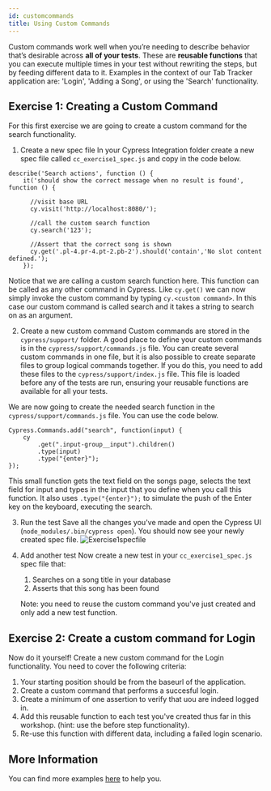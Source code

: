 ```yaml
---
id: customcommands
title: Using Custom Commands
---
```

Custom commands work well when you’re needing to describe behavior that’s desirable across **all of your tests**. These are **reusable functions** that you can execute multiple times in your test without rewriting the steps, but by feeding different data to it.
Examples in the context of our Tab Tracker application are: 'Login', 'Adding a Song', or using the 'Search' functionality.

## Exercise 1: Creating a Custom Command

For this first exercise we are going to create a custom command for the search functionality. 

1. Create a new spec file
In your Cypress Integration folder create a new spec file called ```cc_exercise1_spec.js``` and copy in the code below.

```
describe('Search actions', function () {
    it('should show the correct message when no result is found', function () {

      //visit base URL
      cy.visit('http://localhost:8080/');
      
      //call the custom search function
      cy.search('123');

      //Assert that the correct song is shown
      cy.get('.pl-4.pr-4.pt-2.pb-2').should('contain','No slot content defined.');
    });
```
Notice that we are calling a custom search function here. This function can be called as any other command in Cypress. Like ```cy.get()``` we can now simply invoke the custom command by typing ```cy.<custom command>```. In this case our custom command is called search and it takes a string to search on as an argument.

2. Create a new custom command 
Custom commands are stored in the ```cypress/support/``` folder. A good place to define your custom commands is in the ```cypress/support/commands.js``` file. You can create several custom commands in one file, but it is also possible to create separate files to group logical commands together. If you do this, you need to add these files to the ```cypress/support/index.js``` file. This file is loaded before any of the tests are run, ensuring your reusable functions are available for all your tests. 

We are now going to create the needed search function in the ```cypress/support/commands.js``` file. You can use the code below.
```
Cypress.Commands.add("search", function(input) {
    cy
        .get(".input-group__input").children()
        .type(input)
        .type("{enter}");
});
```

This small function gets the text field on the songs page, selects the text field for input and types in the input that you define when you call this function. 
It also uses ```.type("{enter}");``` to simulate the push of the Enter key on the keyboard, executing the search. 

3. Run the test
Save all the changes you've made and open the Cypress UI (```node_modules/.bin/cypress open```). You should now see your newly created spec file. 
![Exercise1specfile](http://localhost:3000/img/cc_exercise1_screenshot1.png "Exercise 1: Cypress UI")

4. Add another test
Now create a new test in your ```cc_exercise1_spec.js``` spec file that:
    1. Searches on a song title in your database
    2. Asserts that this song has been found 

    Note: you need to reuse the custom command you've just created and only add a new test function.   

## Exercise 2: Create a custom command for Login 

Now do it yourself! Create a new custom command for the Login functionality. 
You need to cover the following criteria:
1. Your starting position should be from the baseurl of the application.
2. Create a custom command that performs a succesful login.
3. Create a minimum of one assertion to verify that uou are indeed logged in.
4. Add this reusable function to each test you've created thus far in this workshop. (hint: use the before step functionality).
5. Re-use this function with different data, including a failed login scenario.

## More Information

You can find more examples [here](https://docs.cypress.io/api/cypress-api/custom-commands.html#Syntax) to help you.
